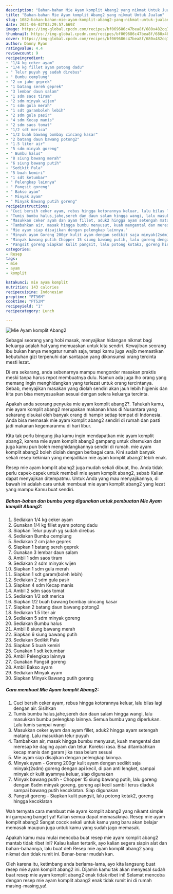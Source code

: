 ```yaml
---
description: "Bahan-bahan Mie Ayam komplit Abang2 yang nikmat Untuk Jualan"
title: "Bahan-bahan Mie Ayam komplit Abang2 yang nikmat Untuk Jualan"
slug: 1082-bahan-bahan-mie-ayam-komplit-abang2-yang-nikmat-untuk-jualan
date: 2021-06-02T03:29:57.669Z
image: https://img-global.cpcdn.com/recipes/bf069686c47bea8f/680x482cq70/mie-ayam-komplit-abang2-foto-resep-utama.jpg
thumbnail: https://img-global.cpcdn.com/recipes/bf069686c47bea8f/680x482cq70/mie-ayam-komplit-abang2-foto-resep-utama.jpg
cover: https://img-global.cpcdn.com/recipes/bf069686c47bea8f/680x482cq70/mie-ayam-komplit-abang2-foto-resep-utama.jpg
author: Danny Ryan
ratingvalue: 4.4
reviewcount: 9
recipeingredient:
- "1/4 kg ceker ayam"
- "1/4 kg fillet ayam potong dadu"
- " Telur puyuh yg sudah direbus"
- " Bumbu cemplung"
- "2 cm jahe geprek"
- "1 batang sereh geprek"
- "3 lembar daun salam"
- "1 sdm saos tiram"
- "2 sdm minyak wijen"
- "1 sdm gula merah"
- "1 sdt garamboleh lebih"
- "2 sdm gula pasir"
- "4 sdm Kecap manis"
- "2 sdm saos tomat"
- "1/2 sdt merica"
- "1/2 buah bawang bombay cincang kasar"
- "2 batang daun bawang potong2"
- "1.5 liter air"
- "5 sdm minyak goreng"
- " Bumbu halus"
- "8 siung bawang merah"
- "6 siung bawang putih"
- "Sedikit Pala"
- "5 buah kemiri"
- "1 sdt ketumbar"
- " Pelengkap lainnya"
- " Pangsit goreng"
- " Bakso ayam"
- " Minyak ayam"
- " Minyak Bawang putih goreng"
recipeinstructions:
- "Cuci bersih ceker ayam, rebus hingga kotorannya keluar, lalu bilas lagi dengan air. Sisihkan"
- "Tumis bumbu halus,jahe,sereh dan daun salam hingga wangi, lalu masukkan bumbu pelengkap lainnya. Semua bumbu yang diperlukan. Lalu tumis sampai wangi"
- "Masukkan ceker ayam dan ayam fillet, aduk2 hingga ayam setengah matang. Lalu masukkan telur puyuh"
- "Tambahkan air, masak hingga bumbu menyusut, kuah mengental dan meresap ke daging ayam dan telur. Koreksi rasa. Bisa ditambahkan kecap manis dan garam jika rasa belum sesuai"
- "Mie ayam siap disajikan dengan pelengkap lainnya."
- "Minyak ayam Goreng 200gr kulit ayam dengan sedikit saja minyak(2sdm) goreng dengan api kecil, di pan anti lengket, sampai minyak dr kulit ayamnya keluar, siap digunakan"
- "Minyak bawang putih Chopper 15 siung bawang putih, lalu goreng dengan 6sdm minyak goreng, goreng api kecil sambil terus diaduk sampai bawang putih kecoklatan. Siap digunakan"
- "Pangsit goreng Siapkan kulit pangsit, lalu potong kotak2, goreng hingga kecoklatan"
categories:
- Resep
tags:
- mie
- ayam
- komplit

katakunci: mie ayam komplit 
nutrition: 143 calories
recipecuisine: Indonesian
preptime: "PT36M"
cooktime: "PT52M"
recipeyield: "1"
recipecategory: Lunch

---
```



![Mie Ayam komplit Abang2](https://img-global.cpcdn.com/recipes/bf069686c47bea8f/680x482cq70/mie-ayam-komplit-abang2-foto-resep-utama.jpg)

Sebagai seorang yang hobi masak, menyajikan hidangan nikmat bagi keluarga adalah hal yang memuaskan untuk kita sendiri. Kewajiban seorang ibu bukan hanya mengatur rumah saja, tetapi kamu juga wajib memastikan kebutuhan gizi terpenuhi dan santapan yang dikonsumsi orang tercinta mesti lezat.

Di era  sekarang, anda sebenarnya mampu mengorder masakan praktis meski tanpa harus repot membuatnya dulu. Namun ada juga lho orang yang memang ingin menghidangkan yang terlezat untuk orang tercintanya. Sebab, menyajikan masakan yang diolah sendiri akan jauh lebih higienis dan kita pun bisa menyesuaikan sesuai dengan selera keluarga tercinta. 



Apakah anda seorang penyuka mie ayam komplit abang2?. Tahukah kamu, mie ayam komplit abang2 merupakan makanan khas di Nusantara yang sekarang disukai oleh banyak orang di hampir setiap tempat di Indonesia. Anda bisa memasak mie ayam komplit abang2 sendiri di rumah dan pasti jadi makanan kegemaranmu di hari libur.

Kita tak perlu bingung jika kamu ingin mendapatkan mie ayam komplit abang2, karena mie ayam komplit abang2 gampang untuk ditemukan dan juga kamu pun boleh menghidangkannya sendiri di rumah. mie ayam komplit abang2 boleh diolah dengan berbagai cara. Kini sudah banyak sekali resep kekinian yang menjadikan mie ayam komplit abang2 lebih enak.

Resep mie ayam komplit abang2 juga mudah sekali dibuat, lho. Anda tidak perlu capek-capek untuk membeli mie ayam komplit abang2, sebab Kalian dapat menyajikan ditempatmu. Untuk Anda yang mau menyajikannya, di bawah ini adalah cara untuk membuat mie ayam komplit abang2 yang lezat yang mampu Kamu buat sendiri.

<!--inarticleads1-->

##### Bahan-bahan dan bumbu yang digunakan untuk pembuatan Mie Ayam komplit Abang2:

1. Sediakan 1/4 kg ceker ayam
1. Gunakan 1/4 kg fillet ayam potong dadu
1. Siapkan  Telur puyuh yg sudah direbus
1. Sediakan  Bumbu cemplung
1. Sediakan 2 cm jahe geprek
1. Siapkan 1 batang sereh geprek
1. Gunakan 3 lembar daun salam
1. Ambil 1 sdm saos tiram
1. Sediakan 2 sdm minyak wijen
1. Siapkan 1 sdm gula merah
1. Siapkan 1 sdt garam(boleh lebih)
1. Sediakan 2 sdm gula pasir
1. Siapkan 4 sdm Kecap manis
1. Ambil 2 sdm saos tomat
1. Sediakan 1/2 sdt merica
1. Siapkan 1/2 buah bawang bombay cincang kasar
1. Siapkan 2 batang daun bawang potong2
1. Sediakan 1.5 liter air
1. Sediakan 5 sdm minyak goreng
1. Sediakan  Bumbu halus
1. Ambil 8 siung bawang merah
1. Siapkan 6 siung bawang putih
1. Sediakan Sedikit Pala
1. Siapkan 5 buah kemiri
1. Gunakan 1 sdt ketumbar
1. Ambil  Pelengkap lainnya
1. Gunakan  Pangsit goreng
1. Ambil  Bakso ayam
1. Sediakan  Minyak ayam
1. Siapkan  Minyak Bawang putih goreng




<!--inarticleads2-->

##### Cara membuat Mie Ayam komplit Abang2:

1. Cuci bersih ceker ayam, rebus hingga kotorannya keluar, lalu bilas lagi dengan air. Sisihkan
1. Tumis bumbu halus,jahe,sereh dan daun salam hingga wangi, lalu masukkan bumbu pelengkap lainnya. Semua bumbu yang diperlukan. Lalu tumis sampai wangi
1. Masukkan ceker ayam dan ayam fillet, aduk2 hingga ayam setengah matang. Lalu masukkan telur puyuh
1. Tambahkan air, masak hingga bumbu menyusut, kuah mengental dan meresap ke daging ayam dan telur. Koreksi rasa. Bisa ditambahkan kecap manis dan garam jika rasa belum sesuai
1. Mie ayam siap disajikan dengan pelengkap lainnya.
1. Minyak ayam - Goreng 200gr kulit ayam dengan sedikit saja minyak(2sdm) goreng dengan api kecil, di pan anti lengket, sampai minyak dr kulit ayamnya keluar, siap digunakan
1. Minyak bawang putih - Chopper 15 siung bawang putih, lalu goreng dengan 6sdm minyak goreng, goreng api kecil sambil terus diaduk sampai bawang putih kecoklatan. Siap digunakan
1. Pangsit goreng - Siapkan kulit pangsit, lalu potong kotak2, goreng hingga kecoklatan




Wah ternyata cara membuat mie ayam komplit abang2 yang nikamt simple ini gampang banget ya! Kalian semua dapat memasaknya. Resep mie ayam komplit abang2 Sangat cocok sekali untuk kamu yang baru akan belajar memasak maupun juga untuk kamu yang sudah jago memasak.

Apakah kamu mau mulai mencoba buat resep mie ayam komplit abang2 mantab tidak ribet ini? Kalau kalian tertarik, ayo kalian segera siapin alat dan bahan-bahannya, lalu buat deh Resep mie ayam komplit abang2 yang nikmat dan tidak rumit ini. Benar-benar mudah kan. 

Oleh karena itu, ketimbang anda berlama-lama, ayo kita langsung buat resep mie ayam komplit abang2 ini. Dijamin kamu tak akan menyesal sudah buat resep mie ayam komplit abang2 enak tidak ribet ini! Selamat mencoba dengan resep mie ayam komplit abang2 enak tidak rumit ini di rumah masing-masing,ya!.

